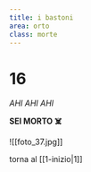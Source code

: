 ```yaml
---
title: i bastoni
area: orto
class: morte
---
```

# 16
_AHI AHI AHI_

**SEI MORTO ☠️**

![[foto_37.jpg]]

torna al [[1-inizio|1]]

